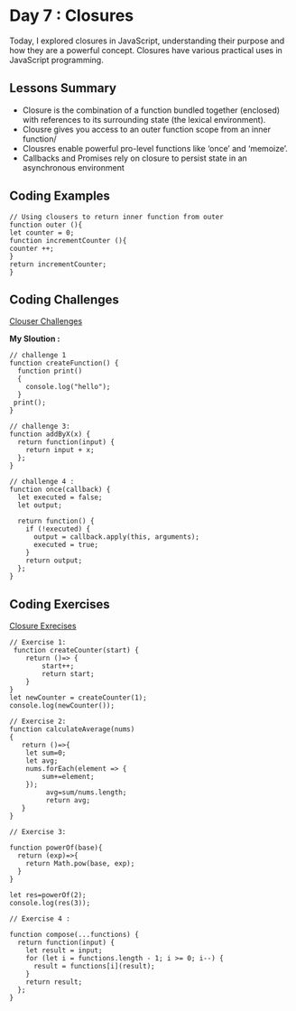 
# Day 7 : Closures
Today, I explored closures in JavaScript, understanding their purpose and how they are a powerful concept. Closures  have various practical uses in JavaScript programming.

## Lessons Summary
-  Closure is the combination of a function bundled together (enclosed) with references to its surrounding state (the lexical environment).
- Clousre gives you access to an outer function scope from an inner function/
- Clousres enable powerful pro-level functions like ‘once’ and ‘memoize’.
- Callbacks and Promises rely on closure to persist state in an asynchronous environment
 
## Coding Examples

```
// Using clousers to return inner function from outer 
function outer (){
let counter = 0;
function incrementCounter (){
counter ++;
}
return incrementCounter;
}

```

## Coding Challenges
[Clouser Challenges](http://csbin.io/closures)

**My Sloution :**
```
// challenge 1 
function createFunction() {
  function print()
  {
    console.log("hello");
  }
 print();
}

// challenge 3:
function addByX(x) {
  return function(input) {
    return input + x;
  };
}
 
// challenge 4 :
function once(callback) {
  let executed = false;
  let output;

  return function() {
    if (!executed) {
      output = callback.apply(this, arguments);
      executed = true;
    }
    return output;
  };
}

```

## Coding Exercises
[Closure Exrecises](https://github.com/orjwan-alrajaby/gsg-expressjs-backend-training-2023/blob/main/learning-sprint-1/week2-day2-tasks/tasks.md)
```
// Exercise 1:
 function createCounter(start) {
    return ()=> {
        start++;
        return start;
    }
}
let newCounter = createCounter(1);
console.log(newCounter());

// Exercise 2:
function calculateAverage(nums)
{ 
   return ()=>{
    let sum=0;
    let avg;
    nums.forEach(element => {
        sum+=element;
    });
         avg=sum/nums.length;
         return avg;
   }
}

// Exercise 3: 

function powerOf(base){
  return (exp)=>{
    return Math.pow(base, exp);
  }
}

let res=powerOf(2);
console.log(res(3));

// Exercise 4 :

function compose(...functions) {
  return function(input) {
    let result = input;
    for (let i = functions.length - 1; i >= 0; i--) {
      result = functions[i](result);
    }
    return result;
  };
}
```

